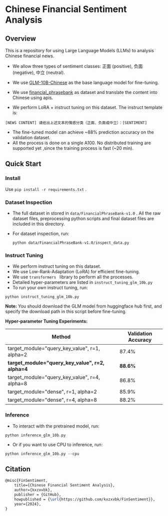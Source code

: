 # Chinese Financial Sentiment Analysis

## Overview

This is a repository for using Large Language Models (LLMs) to analysis Chinese financial news.

- We allow three types of sentiment classes: 正面 (positive), 负面 (negative), 中立 (neutral).

- We use [GLM-10B-Chinese](https://huggingface.co/THUDM/glm-10b-chinese) as the base language model for fine-tuning.
- We use [financial_phrasebank](https://huggingface.co/datasets/financial_phrasebank) as dataset and translate the content into Chinese using apis.
- We perform LoRA + instruct tuning on this dataset. The instruct template is:

```
[NEWS CONTENT] 请给出上述文本的情感分类（正面、负面或中立）：[SENTIMENT]
```

- The fine-tuned model can achieve ~88% prediction accuracy on the validation dataset.
- All the process is done on a single A100. No distributed training are supported yet ,since the training process is fast (~20 min).

## Quick Start

### Install

Use ``pip install -r requirements.txt`` .

### Dataset Inspection

- The full dataset in stored in ``data/FinancialPhraseBank-v1.0`` . All the raw dataset files, preprocessing python scripts and final dataset files are included in this directory.

- For dataset inspection, run:

  ```shell
  python data/FinancialPhraseBank-v1.0/inspect_data.py
  ```

### Instruct Tuning

- We perform instruct tuning on this dataset.
- We use Low-Rank-Adaptation (LoRA) for efficient fine-tuning.
- We use ``transformers `` library to perform all the processes.
- Detailed hyper-parameters are listed in ``instruct_tuning_glm_10b.py``
- To run your own instruct tuning, run:

```
python instruct_tuning_glm_10b.py
```

**Note:** You should download the GLM model from huggingface hub first, and specify the download path in this script before fine-tuning.

**Hyper-parameter Tuning Experiments:**

| Method                                            | Validation Accuracy |
| ------------------------------------------------- | ------------------- |
| target_module="query_key_value", r=1, alpha=2     | 87.4%               |
| **target_module="query_key_value", r=2, alpha=4** | **88.6%**           |
| target_module="query_key_value", r=4, alpha=8     | 86.8%               |
| target_module="dense", r=1, alpha=2               | 85.9%               |
| target_module="dense", r=4, alpha=8               | 88.2%               |

### Inference

- To interact with the pretrained model, run:

```
python inference_glm_10b.py
```

- Or if you want to use CPU to inference, run:

```
python inference_glm_10b.py --cpu
```

## Citation

```latex
@misc{FinSentiment,
    title={Chinese Financial Sentiment Analysis},
    author={kxzxvbk},
    publisher = {GitHub},
    howpublished = {\url{https://github.com/kxzxvbk/FinSentiment}},
    year={2024},
}
```

